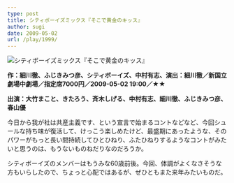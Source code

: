 ```yaml
---
type: post
title: シティボーイズミックス『そこで黄金のキッス』
author: sugi
date: 2009-05-02
url: /play/1999/
---
```

<img src="/images/play/20090502.jpg" alt="シティボーイズミックス『そこで黄金のキッス』" class="alignleft" />

**作：細川徹、ふじきみつ彦、シティボーイズ、中村有志、演出：細川徹／新国立劇場中劇場／指定席7000円／2009-05-02 19:00／★★**

**出演：大竹まこと、きたろう、斉木しげる、中村有志、細川徹、ふじきみつ彦、春山優**

今日から我が社は共産主義です、という宣言で始まるコントなどなど、今回シュールな持ち味が復活して、けっこう楽しめたけど、最盛期にあったような、そのパワーがもっと長い間持続してひとひねり、ふたひねりするようなコントがみたいと思うのは、もうないものねだりなのだろうか。

シティボーイズのメンバーはもうみな60歳前後。今回、体調がよくなさそうな方もいらしたので、ちょっと心配ではあるが、ぜひともまた来年みたいものだ。

